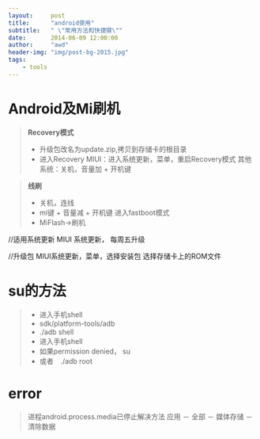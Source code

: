 ```yaml
---
layout:     post
title:      "android使用"
subtitle:   " \"常用方法和快捷键\""
date:       2014-06-09 12:00:00
author:     "awd"
header-img: "img/post-bg-2015.jpg"
tags:
    - tools
---
```

# Android及Mi刷机

> **Recovery模式**
>
> - 升级包改名为update.zip,拷贝到存储卡的根目录
> - 进入Recovery
	MIUI：进入系统更新，菜单，重启Recovery模式
	其他系统：关机，音量加 + 开机键


> **线刷**
>
> - 关机，连线
> - mi键 + 音量减 + 开机键
	进入fastboot模式
> - MiFlash->刷机



//适用系统更新
MIUI 系统更新， 每周五升级

//升级包
MIUI系统更新，菜单，选择安装包
选择存储卡上的ROM文件







# su的方法
> - 进入手机shell
> - sdk/platform-tools/adb
> - ./adb shell
> - 进入手机shell
> - 如果permission denied， su
> - 或者　./adb root


# error

> 进程android.process.media已停止解决方法
> 应用 － 全部 － 媒体存储 － 清除数据
